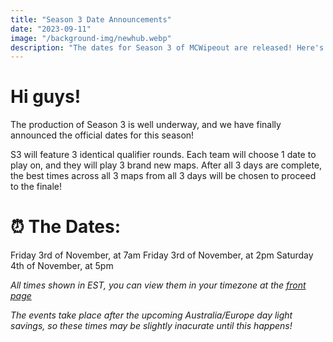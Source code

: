 ```yaml
---
title: "Season 3 Date Announcements"
date: "2023-09-11"
image: "/background-img/newhub.webp"
description: "The dates for Season 3 of MCWipeout are released! Here's what you need to know"
---
```

# Hi guys!

The production of Season 3 is well underway, and we have finally announced the official dates for this season!

S3 will feature 3 identical qualifier rounds. Each team will choose 1 date to play on, and they will play 3 brand new maps. After all 3 days are complete, the best times across all 3 maps from all 3 days will be chosen to proceed to the finale!

# ⏰ The Dates:

Friday 3rd of November, at 7am
Friday 3rd of November, at 2pm
Saturday 4th of November, at 5pm

*All times shown in EST, you can view them in your timezone at the [front page](https://www.mcwipeout.com/)*

*The events take place after the upcoming Australia/Europe day light savings, so these times may be slightly inacurate until this happens!*